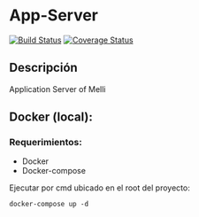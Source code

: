 # App-Server
[![Build Status](https://travis-ci.com/7552-2C-2018/App-Server.svg?branch=master)](https://travis-ci.com/7552-2C-2018/App-Server)
[![Coverage Status](https://coveralls.io/repos/github/7552-2C-2018/App-Server/badge.svg?branch=master)](https://coveralls.io/github/7552-2C-2018/App-Server?branch=master)
## Descripción
Application Server of Melli

## Docker (local):

### Requerimientos:
- Docker
- Docker-compose

Ejecutar por cmd ubicado en el root del proyecto:  
```
docker-compose up -d
```
